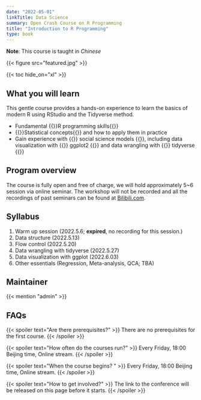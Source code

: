 ```yaml
---
date: "2022-05-01"
linkTitle: Data Science
summary: Open Crash Course on R Programming
title: "Introduction to R Programming"
type: book
---
```


**Note**: This course is taught in *Chinese*

{{< figure src="featured.jpg" >}}

{{< toc hide_on="xl" >}}

## What you will learn

This gentle course provides a hands-on experience to learn the basics of modern R using RStudio and the Tidyverse method.

- Fundamental {{<hl>}}R programming skills{{</hl>}}
- {{<hl>}}Statistical concepts{{</hl>}} and how to apply them in practice
- Gain experience with {{<hl>}} social science models {{</hl>}}, including data visualization with {{<hl>}} ggplot2 {{</hl>}} and data wrangling with {{<hl>}} tidyverse {{</hl>}}

## Program overview

The course is fully open and free of charge, we will hold approximately 5~6 session via online seminar. The workshop will not be recorded and all the recordings of past seminars can be found at [Bilibili.com](https://www.bilibili.com/).

## Syllabus

1. Warm up session (2022.5.6; **expired**, no recording for this session.)
2. Data structure (2022.5.13)
3. Flow control (2022.5.20)
4. Data wrangling with tidyverse (2022.5.27)
5. Data visualization with ggplot (2022.6.03)
6. Other essentials (Regression, Meta-analysis, QCA; TBA)


## Maintainer

{{< mention "admin" >}}

## FAQs

{{< spoiler text="Are there prerequisites?" >}}
There are no prerequisites for the first course.
{{< /spoiler >}}

{{< spoiler text="How often do the courses run?" >}}
Every Friday, 18:00 Beijing time, Online stream.
{{< /spoiler >}}

{{< spoiler text="When the course begins? " >}}
Every Friday, 18:00 Beijing time, Online stream.
{{< /spoiler >}}

{{< spoiler text="How to get involved?" >}}
The link to the conference will be released on this page before it starts.
{{< /spoiler >}}
